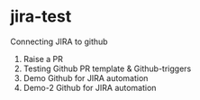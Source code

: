 # jira-test

Connecting JIRA to github

1. Raise a PR
2. Testing Github PR template & Github-triggers
3. Demo Github for JIRA automation
4. Demo-2 Github for JIRA automation
